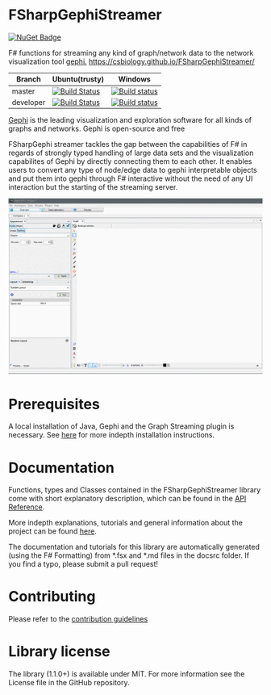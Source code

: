 FSharpGephiStreamer
===================

[![NuGet Badge](https://buildstats.info/nuget/FSharpGephiStreamer)](https://www.nuget.org/packages/FSharpGephiStreamer/)

F# functions for streaming any kind of graph/network data to the network visualization tool [gephi.](https://gephi.org/) <https://csbiology.github.io/FSharpGephiStreamer/>

|Branch|Ubuntu(trusty)|Windows|
|---|---|---|
| master | [![Build Status](https://travis-ci.com/CSBiology/FSharpGephiStreamer.svg?branch=master)](https://travis-ci.com/CSBiology/FSharpGephiStreamer) | [![Build status](https://ci.appveyor.com/api/projects/status/vlv4xd9i20lli5ob/branch/master?svg=true)](https://ci.appveyor.com/project/kMutagene/fsharpgephistreamer/branch/master) |
| developer | [![Build Status](https://travis-ci.com/CSBiology/FSharpGephiStreamer.svg?branch=developer)](https://travis-ci.com/CSBiology/FSharpGephiStreamer) | [![Build status](https://ci.appveyor.com/api/projects/status/vlv4xd9i20lli5ob/branch/master?svg=true)](https://ci.appveyor.com/project/kMutagene/fsharpgephistreamer/branch/developer) |


[Gephi](https://gephi.org/) is the leading visualization and exploration software for all kinds of graphs and networks. Gephi is open-source and free

FSharpGephi streamer tackles the gap between the capabilities of F# in regards of strongly typed handling of large data sets and the visualization capabilites 
of Gephi by directly connecting them to each other. It enables users to convert any type of node/edge data to gephi interpretable objects and put them into gephi through F# interactive 
without the need of any UI interaction but the starting of the streaming server.

![Demo](./docsrc/files/img/gephiStreamingDemo.gif)

Prerequisites
=============

A local installation of Java, Gephi and the Graph Streaming plugin is necessary. See [here](https://csbiology.github.io/FSharpGephiStreamer/InstallationInstructions.html) for more indepth installation instructions.

Documentation
=============

Functions, types and Classes contained in the FSharpGephiStreamer library come with short explanatory description, which can be found in the [API Reference](http://CSBiology.github.io/FSharpGephiStreamer/reference/index.html).

More indepth explanations, tutorials and general information about the project can be found [here](http://CSBiology.github.io/FSharpGephiStreamer/).

The documentation and tutorials for this library are automatically generated (using the F# Formatting) from *.fsx and *.md files in the docsrc folder. If you find a typo, please submit a pull request!

Contributing
============

Please refer to the [contribution guidelines](.github/CONTRIBUTING.md)

Library license
===============

The library (1.1.0+) is available under MIT. For more information see the License file in the GitHub repository.